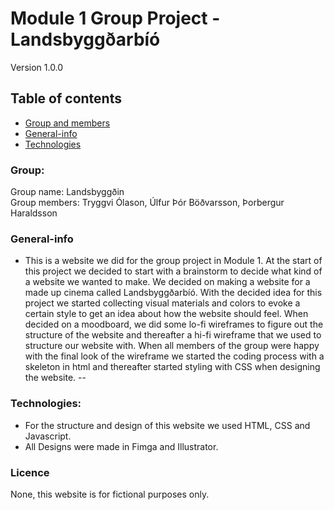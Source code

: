 # Module 1 Group Project - Landsbyggðarbíó

Version 1.0.0


## Table of contents
* [Group and members](#Group)
* [General-info](#general-info)
* [Technologies](#technologies)

### Group: 
Group name: Landsbyggðin <br/>
Group members: Tryggvi Ólason, Úlfur Þór Böðvarsson, Þorbergur Haraldsson

### General-info
- This is a website we did for the group project in Module 1. 
At the start of this project we decided to start with a brainstorm to decide what kind of a website we wanted to make. 
We decided on making a website for a made up cinema called Landsbyggðarbíó.
With the decided idea for this project we started collecting visual materials and colors to evoke a certain style to get an idea about how the website should feel. When decided on a moodboard, we did some lo-fi wireframes to figure out the structure of the website and thereafter a hi-fi wireframe that we used to structure our website with. When all members of the group were happy with the final look of the wireframe we started the coding process with a skeleton in html and thereafter started styling with CSS when designing the website.
--

### Technologies: 
- For the structure and design of this website we used HTML, CSS and Javascript.
- All Designs were made in Fimga and Illustrator.

### Licence
None, this website is for fictional purposes only.